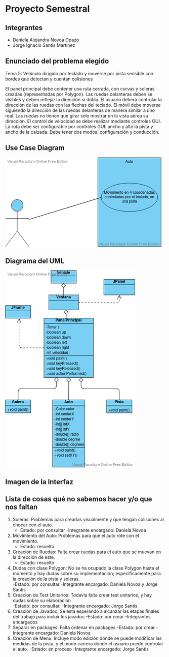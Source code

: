 # Proyecto Semestral
## Integrantes  

- Daniela Alejandra Novoa Opazo
- Jorge Ignacio Santis Martinez
 
 ## Enunciado del problema elegido  
 Tema 5: Vehículo dirigido por teclado y moverse por pista sensible con bordes que detectan y cuentan colisiones  
 
El panel principal debe contener una ruta cerrada, con curvas y soleras creadas (representadas por Polygon). Las ruedas delanteras deben se visibles y deben reflejar la dirección si dobla. El usuario deberá controlar la dirección de las ruedas con las flechas del teclado. El móvil debe moverse siguiendo la dirección de las ruedas delanteras de manera similar a uno real. Las ruedas no tienen que girar sólo mostrar en la vista aérea su dirección. El control de velocidad se debe realizar mediante controles GUI. La ruta debe ser configurable por controles GUI: ancho y alto la pista y ancho de la calzada. Debe tener dos modos: configuración y conducción.  

## Use Case Diagram  
  
  ![](CasosDeUso.png)  
    
 ## Diagrama del UML  
   
  ![](ProyectoVehicle(1).jpg)  
    
  ## Imagen de la Interfaz  
    
  ## Lista de cosas qué no sabemos hacer y/o que nos faltan
  1. Soleras: Problemas para crearlas visualmente y que tengan colisiones al chocar con el auto.  
     - Estado: por consultar 
     -Integrante encargado: Daniela Novoa
  2. Movimiento del Auto: Problemas para que el auto rote con el movimiento.  
      - Estado: resuelto.  
  3. Creación de Ruedas: Falta crear ruedas para el auto que se muevan en la dirección de este.  
      - Estado: resuelto
  4. Dudas con clase Polygon: No se ha ocupado la clase Polygon hasta el momento y hay dudas sobre su implementación; específicamente para la creación de        la pista y soleras.  
       -Estado: por consultar
       -Integrante encargado: Daniela Novoa y Jorge Santis
  5. Creacion de Test Unitarios: Todavía falta crear test unitarios, y hay dudas sobre su elaboración  
       -Estado: por consultar.
       -Integrante encargado: Jorge Santis
  6. Creación de Javadoc: Se esta esperando a alcanzar las etapas finales del trabajo para incluir los javadoc
       -Estado: por crear
       -Integrantes encargados
  7. Separar en packages: Falta ordenar en packages
       -Estado: por crear
       -Integrante encargado: Daniela Novoa
  8. Creación de Menu: Incluye modo edición dónde se puede modificar las medidas de la pista, y el modo carrera dónde el usuario puede controlar el auto.
       -Estado: en proceso
       -Integrante encargado: Jorge Santis
